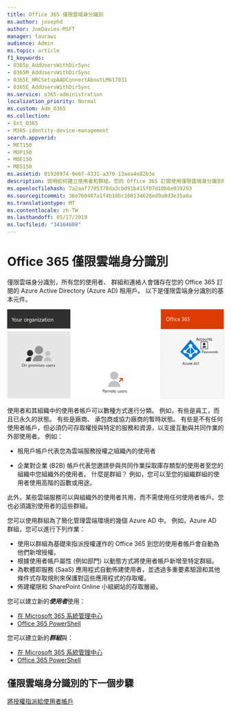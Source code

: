 ```yaml
---
title: Office 365 僅限雲端身分識別
ms.author: josephd
author: JoeDavies-MSFT
manager: laurawi
audience: Admin
ms.topic: article
f1_keywords:
- O365p_AddUsersWithDirSync
- O365M_AddUsersWithDirSync
- O365E_HRCSetupAADConnectAboutLM617031
- O365E_AddUsersWithDirSync
ms.service: o365-administration
localization_priority: Normal
ms.custom: Adm_O365
ms.collection:
- Ent_O365
- M365-identity-device-management
search.appverid:
- MET150
- MOP150
- MOE150
- MBS150
ms.assetid: 01920974-9e6f-4331-a370-13aea4e82b3e
description: 說明如何建立使用者和群組，您的 Office 365 訂閱使用僅限雲端身分識別時。
ms.openlocfilehash: 7a2aaf7705378da3cbd91b415f07d10b6e039293
ms.sourcegitcommit: 36e760407a1f4b18bc108134628ed9a8d3e35a8a
ms.translationtype: MT
ms.contentlocale: zh-TW
ms.lasthandoff: 05/17/2019
ms.locfileid: "34164608"
---
```

# <a name="office-365-cloud-only-identities"></a>Office 365 僅限雲端身分識別

僅限雲端身分識別，所有您的使用者、 群組和連絡人會儲存在您的 Office 365 訂閱的 Azure Active Directory (Azure AD) 租用戶。 以下是僅限雲端身分識別的基本元件。
 
![](./media/about-office-365-identity/cloud-only-identity.png)

使用者和其組織中的使用者帳戶可以數種方式進行分類。 例如，有些是員工，而且已永久的狀態。 有些是廠商、 承包商或協力廠商的暫時狀態。 有些是不有任何使用者帳戶，但必須仍可存取權授與特定的服務和資源，以支援互動與共同作業的外部使用者。 例如：

- 租用戶帳戶代表您為雲端服務授權之組織內的使用者

- 企業對企業 (B2B) 帳戶代表您邀請參與共同作業採取庫存類型的使用者至您的組織中您組織外的使用者。 什麼是群組？ 例如，您可以至您的組織群組的使用者使用高階的函數或用途。

此外，某些雲端服務可以與組織外的使用者共用，而不需使用任何使用者帳戶。您也必須識別使用者的這些群組。

您可以使用群組為了簡化管理雲端環境的幾個 Azure AD 中。 例如，Azure AD 群組，您可以進行下列作業：

- 使用以群組為基礎來指派授權運作的 Office 365 到您的使用者帳戶會自動為他們新增授權。
- 根據使用者帳戶屬性 (例如部門) 以動態方式將使用者帳戶新增至特定群組。
- 為軟體即服務 (SaaS) 應用程式自動佈建使用者，並透過多重要素驗證和其他條件式存取規則來保護對這些應用程式的存取權。
- 佈建權限和 SharePoint Online 小組網站的存取層級。

您可以建立新的***使用者***使用：

- [在 Microsoft 365 系統管理中心](https://docs.microsoft.com/office365/admin/add-users/add-users)
- [Office 365 PowerShell](https://docs.microsoft.com/office365/enterprise/powershell/create-user-accounts-with-office-365-powershell)

您可以建立新的***群組***與：

- [在 Microsoft 365 系統管理中心](https://docs.microsoft.com/office365/admin/create-groups/create-groups)
- [Office 365 PowerShell](https://docs.microsoft.com/office365/enterprise/powershell/manage-office-365-groups-with-powershell)


## <a name="next-step-for-cloud-only-identities"></a>僅限雲端身分識別的下一個步驟

[將授權指派給使用者帳戶](assign-licenses-to-user-accounts.md)
